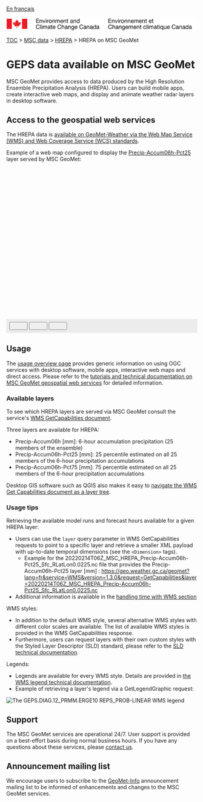 [En français](readme_hrepa-geomet_fr.md)

![ECCC logo](../../img_eccc-logo.png)

[TOC](../../readme_en.md) > [MSC data](../readme_en.md) > [HREPA](readme_hrepa_en.md) > HREPA on MSC GeoMet

# GEPS data available on MSC GeoMet

MSC GeoMet provides access to data produced by the High Resolution Ensemble Precipitation Analysis (HREPA). Users can build mobile apps, create interactive web maps, and display and animate weather radar layers in desktop software.

## Access to the geospatial web services

The HREPA data is [available on GeoMet-Weather via the Web Map Service (WMS) and Web Coverage Service (WCS) standards](../../msc-geomet/readme_en.md).

Example of a web map configured to display the [ Precip-Accum06h-Pct25](https://geo.weather.gc.ca) layer served by MSC GeoMet:

<div id="map" style="height: 400px;"></div>
<div id="controller" role="group" aria-label="Animation controls" style="background: #ececec; padding: 0.5rem;">
  <button id="play" class="btn btn-primary btn-sm" type="button"><i class="fa fa-play" style="padding: 0rem 1rem"></i></button>
  <button id="pause" class="btn btn-primary btn-sm" type="button"><i class="fa fa-pause" style="padding: 0rem 1rem"></i></button>
  <button id="exportmap" class="btn btn-primary btn-sm" type="button"><i class="fa fa-download" style="padding: 0rem 1rem"></i></button>
  <span id="info" style="padding-left: 0.5rem;"></span>
</div>

## Usage

The [usage overview page](../../usage/readme_en.md) provides generic information on using OGC services with desktop software, mobile apps, interactive web maps and direct access. Please refer to the [tutorials and technical documentation on MSC GeoMet geospatial web services](../../msc-geomet/readme_en.md) for detailed information.

### Available layers

To see which HREPA layers are served via MSC GeoMet consult the service's [WMS GetCapabilities document](https://geo.weather.gc.ca/geomet?service=WMS&version=1.3.0&request=GetCapabilities). 


Three layers are available for HREPA:
* Precip-Accum06h [mm]: 6-hour accumulation precipitation (25 members of the ensemble)
* Precip-Accum06h-Pct25 [mm]: 25 percentile estimated on all 25 members of the 6-hour precipitation accumulations
* Precip-Accum06h-Pct75 [mm]: 75 percentile estimated on all 25 members of the 6-hour precipitation accumulations

Desktop GIS software such as QGIS also makes it easy to [navigate the WMS Get Capabilities document as a layer tree](../../usage/tutorial_WMS_QGIS_en.md).

### Usage tips

Retrieving the available model runs and forecast hours available for a given HREPA layer:

* Users can use the `layer` query parameter in WMS GetCapabilities requests to point to a specific layer and retrieve a smaller XML payload with up-to-date temporal dimensions (see the `<Dimension>` tags). 
  - Example for the 20220214T06Z_MSC_HREPA_Precip-Accum06h-Pct25_Sfc_RLatLon0.0225.nc file that provides the Precip-Accum06h-Pct25 layer [mm] : https://geo.weather.gc.ca/geomet?lang=fr&service=WMS&version=1.3.0&request=GetCapabilities&layer=20220214T06Z_MSC_HREPA_Precip-Accum06h-Pct25_Sfc_RLatLon0.0225.nc
* Additional information is available in the [handling time with WMS section](../../../msc-geomet/web-services_en#handling-time)

WMS styles:

* In addition to the default WMS style, several alternative WMS styles with different color scales are available. The list of available WMS styles is provided in the WMS GetCapabilities response.
* Furthermore, users can request layers with their own custom styles with the Styled Layer Descriptor (SLD) standard, please refer to the [SLD technical documentation](../../../msc-geomet/web-services_en#handling-styles).

Legends:

* Legends are available for every WMS style. Details are provided in [the WMS legend technical documentation](../../../msc-geomet/web-services_en#wms-getlegendgraphic).
* Example of retrieving a layer's legend via a GetLegendGraphic request: 

![The GEPS.DIAG.12_PRMM.ERGE10 REPS_PROB-LINEAR WMS legend](https://geo.weather.gc.ca/geomet?version=1.3.0&service=WMS&request=GetLegendGraphic&sld_version=1.1.0&layer=GEPS.DIAG.12_PRMM.ERGE10&format=image/png&STYLE=REPS_PROB-LINEAR)


## Support

The MSC GeoMet services are operational 24/7. User support is provided on a best-effort basis during normal business hours. If you have any questions about these services, please [contact us](https://weather.gc.ca/mainmenu/contact_us_e.html).


## Announcement mailing list

We encourage users to subscribe to the [GeoMet-Info](https://lists.ec.gc.ca/cgi-bin/mailman/listinfo/geomet-info) announcement mailing list to be informed of enhancements and changes to the MSC GeoMet services.

<link rel="stylesheet" href="https://cdnjs.cloudflare.com/ajax/libs/openlayers/4.6.5/ol.css" integrity="sha256-rQq4Fxpq3LlPQ8yP11i6Z2lAo82b6ACDgd35CKyNEBw=" crossorigin="anonymous" />
<script src="https://cdn.polyfill.io/v2/polyfill.min.js?features=requestAnimationFrame,Element.prototype.classList,URL"></script>
<script src="https://cdnjs.cloudflare.com/ajax/libs/openlayers/4.6.5/ol.js" integrity="sha256-77IKwU93jwIX7zmgEBfYGHcmeO0Fx2MoWB/ooh9QkBA=" crossorigin="anonymous"></script>
<script src="https://cdnjs.cloudflare.com/ajax/libs/FileSaver.js/1.3.3/FileSaver.min.js"></script>
<script>
    function isIE() {
      return window.navigator.userAgent.match(/(MSIE|Trident)/);
    }
    var head = document.getElementsByTagName('head')[0];
    var js = document.createElement("script");
    js.type = "text/javascript";
    if (isIE())
    {
        js.src = "../../../js/geps_ie.js";
        document.getElementById("controller").setAttribute("hidden", true);
    }
    else
    {
        js.src = "../../../js/geps.js";
    }
    head.appendChild(js);
</script>